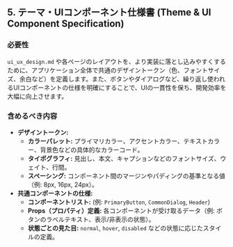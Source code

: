 

## 5. テーマ・UIコンポーネント仕様書 (Theme & UI Component Specification)

### 必要性
`ui_ux_design.md` や各ページのレイアウトを、より実装に落とし込みやすくするために、アプリケーション全体で共通のデザイントークン（色、フォントサイズ、余白など）を定義します。また、ボタンやダイアログなど、繰り返し使われるUIコンポーネントの仕様を明確にすることで、UIの一貫性を保ち、開発効率を大幅に向上させます。

### 含めるべき内容
- **デザイントークン:**
    - **カラーパレット:** プライマリカラー、アクセントカラー、テキストカラー、背景色などの具体的なカラーコード。
    - **タイポグラフィ:** 見出し、本文、キャプションなどのフォントサイズ、ウェイト、行間。
    - **スペーシング:** コンポーネント間のマージンやパディングの基準となる値（例: 8px, 16px, 24px）。
- **共通コンポーネントの仕様:**
    - **コンポーネントリスト:** (例: `PrimaryButton`, `CommonDialog`, `Header`)
    - **Props（プロパティ）定義:** 各コンポーネントが受け取るデータ（例: ボタンのラベルテキスト、表示/非表示の状態）。
    - **状態ごとの見た目:** `normal`, `hover`, `disabled` などの状態に応じたスタイルの定義。
